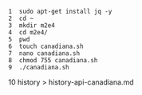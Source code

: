     1  sudo apt-get install jq -y
    2  cd ~
    3  mkdir m2e4
    4  cd m2e4/
    5  pwd
    6  touch canadiana.sh
    7  nano canadiana.sh 
    8  chmod 755 canadiana.sh 
    9  ./canadiana.sh 
   10  history > history-api-canadiana.md
